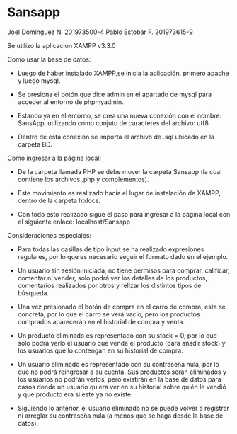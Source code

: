 # Sansapp
Joel Dominguez N. 201973500-4
Pablo Estobar F. 201973615-9

Se utilizo la aplicacion XAMPP v3.3.0

Como usar la base de datos:

- Luego de haber instalado XAMPP,se inicia la aplicación, primero apache y luego mysql.

- Se presiona el botón que dice admin en el apartado de mysql para acceder al entorno de phpmyadmin.

- Estando ya en el entorno, se crea una nueva conexión con el nombre: SansApp, 
utilizando como conjuto de caracteres del archivo: utf8

- Dentro de esta conexión se importa el archivo de .sql ubicado en la carpeta BD.



Como ingresar a la página local:

- De la carpeta llamada PHP se debe mover la carpeta Sansapp (la cual contiene los archivos .php y complementos).

- Este movimiento es realizado hacia el lugar de instalación de XAMPP, dentro de la carpeta htdocs.

- Con todo esto realizado sigue el paso para ingresar a la página local con el siguiente enlace: localhost/Sansapp


Consideraciones especiales:

- Para todas las casillas de tipo input se ha realizado expresiones regulares, por lo que es necesario seguir el formato dado en el ejemplo.

- Un usuario sin sesión iniciada, no tiene permisos para comprar, calificar, comentar ni vender, solo podrá ver los detalles de los productos, comentarios realizados por otros y relizar los distintos tipos de búsqueda.

- Una vez presionado el botón de compra en el carro de compra, esta se concreta, por lo que el carro se verá vacío, pero los productos comprados aparecerán en el historial de compra y venta.

- Un producto eliminado es representado con su stock = 0, por lo que solo podrá verlo el usuario que vende el producto (para añadir stock) y los usuarios que lo contengan en su historial de compra.

- Un usuario eliminado es representado con su contraseña nula, por lo que no podrá reingresar a su cuenta. Sus productos serán eliminados y los usuarios no podrán verlos, pero existirán en la base de datos para casos donde un usuario quiera ver en su historial sobre quién le vendió y que producto era si este ya no existe.

- Siguiendo lo anterior, el usuario eliminado no se puede volver a registrar ni arreglar su contraseña nula (a menos que se haga desde la base de datos).
